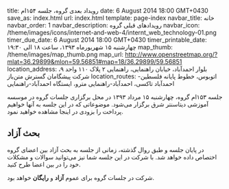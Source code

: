 title: رویداد بعدی گروه، جلسه ۱۵۴ام
date: 6 August 2014 18:00 GMT+0430
save_as: index.html
url: index.html
template: page-index
navbar_title: خانه
navbar_order: 1
navbar_description: رویدادهای قبلی گروه
navbar_icon: /theme/images/icons/internet-and-web-4/internt_web_technology-01.png
timer_due_date: 6 August 2014 18:00 GMT+0430
timer_printable_date: چهارشنبه ۱۵ شهریورماه ۱۳۹۳، ساعت ۱۸ الی ۱۹:۳۰
map_thumb: /theme/images/map_thumb.png
map_url: http://www.openstreetmap.org/?mlat=36.29899&mlon=59.56851#map=18/36.29899/59.56851
location_address: بلوار احمدآباد، خیابان راهنمایی، راهنمایی ۲ پلاک ۱۱۰ واحد ۹، شرکت پیشگامان گسترش متن‌باز
location_routes:    اتوبوس، خطوط پایانه فلسطین-احمد‌آباد
    تاکسی، احمدآباد-راهنمایی
    مترو، ایستگاه احمد‌آباد-راهنمایی


جلسه ۱۵۳ام گروه، چهارشنبه ۱۵ مرداد ۱۳۹۳ در محل برگزاری جلسات
گروه در موسسه آموزشی دیتا‌سنتر شرق برگزار می‌شود. موضوعاتی که در
این جلسه به آنها خواهیم پرداخت را بزودی در اینجا مشاهده خواهید
نمود.

## بحث آزاد
در پایان جلسه و طبق روال گذشته، زمانی از جلسه به بحث آزاد بین
اعضای گروه اختصاص داده خواهد شد. با شرکت در این جلسه شما نیز
می‌توانید سوالات و مشکلات خود را در بین اعضا طرح کنید.


شرکت در جلسات گروه برای عموم **آزاد** و **رایگان** خواهد بود.
